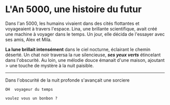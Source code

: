 # L'An 5000, une histoire du futur

Dans l'an 5000, les humains vivaient dans des cités flottantes et
voyageaient à travers l'espace. Lina, une brillante scientifique, avait
créé une machine à voyager dans le temps. Un jour, elle décida de l'essayer
avec ses amis, Alex et Mila.

**La lune brillait intensément** dans le ciel nocturne, éclairant le chemin
déserté. Un chat noir traversa la rue silencieuse, **_ses yeux verts_**
étincelant dans l'obscurité. Au loin, une mélodie douce émanait d'une maison,
ajoutant > une touche de mystère à la nuit paisible.

---

Dans l'obscurité de la nuit profonde s'avançait une sorciere

```
OH  voyageur du temps

voulez vous un bonbon ?

```
